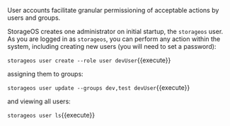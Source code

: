 User accounts facilitate granular permissioning of acceptable actions by users and groups.

StorageOS creates one administrator on initial startup, the `storageos` user. As you are logged in as `storageos`, you can perform any action within the system, including creating new users (you will need to set a password):

`storageos user create --role user devUser`{{execute}}

assigning them to groups:

`storageos user update --groups dev,test devUser`{{execute}}

and viewing all users:

 `storageos user ls`{{execute}}
